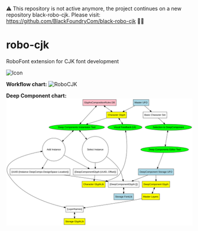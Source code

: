 ⚠️ This repository is not active anymore, the project continues on a new repository black-robo-cjk.
Please visit: https://github.com/BlackFoundryCom/black-robo-cjk 
🙏🏻


# robo-cjk
RoboFont extension for CJK font development

![Icon](/documentation/icon.png)

**Workflow chart:**
![RoboCJK](/documentation/diagram.svg)

**Deep Component chart:**
![DeepCompo](/documentation/deepcompo.svg)
